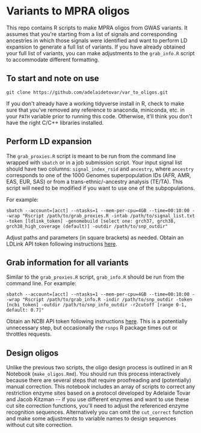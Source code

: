 # Variants to MPRA oligos

This repo contains R scripts to make MPRA oligos from GWAS variants. It assumes that you're starting from a list of signals and corresponding ancestries in which those signals were identified and want to perform LD expansion to generate a full list of variants. If you have already obtained your full list of variants, you can make adjustments to the `grab_info.R` script to accommodate different formatting.

## To start and note on use

`git clone https://github.com/adelaidetovar/var_to_oligos.git`

If you don't already have a working tidyverse install in R, check to make sure that you've removed any reference to anaconda, miniconda, etc. in your `PATH` variable prior to running this code. Otherwise, it'll think you don't have the right C/C++ libraries installed.

## Perform LD expansion

The `grab_proxies.R` script is meant to be run from the command line wrapped with `sbatch` or in a job submission script. Your input signal list should have two columns: `signal_index_rsid` and `ancestry`, where `ancestry` corresponds to one of the 1000 Genomes superpopulation IDs (AFR, AMR, EAS, EUR, SAS) or from a trans-ethnic/-ancestry analysis (TE/TA). This script will need to be modified if you want to use one of the subpopulations.

For example:

```
sbatch --account=[acct] --ntasks=1 --mem-per-cpu=4GB --time=00:10:00 --wrap "Rscript /path/to/grab_proxies.R -intab /path/to/signal_list.txt -token [ldlink_token] -genomebuild [select one: grch37, grch38, grch38_high_coverage (default)] -outdir /path/to/snp_outdir"
```

Adjust paths and parameters (in square brackets) as needed. Obtain an LDLink API token following instructions [here](https://ldlink.nih.gov/?tab=apiaccess).

## Grab information for all variants

Similar to the `grab_proxies.R` script, `grab_info.R` should be run from the command line. For example:

```
sbatch --account=[acct] --ntasks=1 --mem-per-cpu=4GB --time=00:10:00 --wrap "Rscript /path/to/grab_info.R -indir /path/to/snp_outdir -token [ncbi_token] -outdir /path/to/snp_info_outdir -r2cutoff [range 0-1, default: 0.7]"
```

Obtain an NCBI API token following instructions [here](https://support.nlm.nih.gov/knowledgebase/article/KA-05317/en-us). This is a potentially unnecessary step, but occasionally the `rsnps` R package times out or throttles requests.

## Design oligos

Unlike the previous two scripts, the oligo design process is outlined in an R Notebook (`make_oligos.Rmd`). You should run this process interactively because there are several steps that require proofreading and (potentially) manual correction. This notebook includes an array of scripts to correct any restriction enzyme sites based on a protocol developed by Adelaide Tovar and Jacob Kitzman -- if you use different enzymes and want to use these cut site correction functions, you'll need to adjust the referenced enzyme recognition sequences. Alternatively you can omit the `cut_correct` function and make some adjustments to variable names to design sequences without cut site correction.
